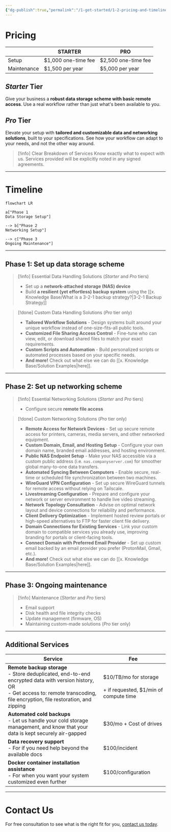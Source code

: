 ```yaml
---
{"dg-publish":true,"permalink":"/1-get-started/1-2-pricing-and-timeline/"}
---
```


# Pricing

|             | STARTER             | PRO                 |
| ----------- | ------------------- | ------------------- |
| Setup       | $1,000 one-time fee | $2,500 one-time fee |
| Maintenance | $1,500 per year     | $5,000 per year     |
## *Starter* Tier

Give your business a **robust data storage scheme with basic remote access**. Use a real workflow rather than just what's been available to you.

## *Pro* Tier

Elevate your setup with **tailored and customizable data and networking solutions**, built to your specifications. See how your workflow can adapt to your needs, and not the other way around.

> [!info] Clear Breakdown of Services
> Know exactly what to expect with us. Services provided will be explicitly noted in any signed agreements.

---
# Timeline

```mermaid
flowchart LR

a["Phase 1
Data Storage Setup"]

--> b["Phase 2
Networking Setup"]

--> c["Phase 3
Ongoing Maintenance"]
```


---

## Phase 1: Set up data storage scheme

> [!info] Essential Data Handling Solutions (*Starter* and *Pro* tiers)
> - Set up a **network-attached storage (NAS) device**
> - Build **a resilient (yet effortless) backup system** using the [[x. Knowledge Base/What is a 3-2-1 backup strategy?\|3-2-1 Backup Strategy]]

> [!done] Custom Data Handling Solutions (*Pro* tier only)
> 
> - **Tailored Workflow Solutions** - Design systems built around your unique workflow instead of one-size-fits-all public tools.
> - **Customized File Sharing Access Control** - Fine-tune who can view, edit, or download shared files to match your exact requirements.
> - **Custom Scripts and Automation** - Build personalized scripts or automated processes based on your specific needs.
> - **And more!** Check out what else we can do [[x. Knowledge Base/Solution Examples\|here]].

---
## Phase 2: Set up networking scheme

> [!info] Essential Networking Solutions (*Starter* and *Pro* tiers)
> - Configure secure **remote file access**

> [!done] Custom Networking Solutions (*Pro* tier only)
> - **Remote Access for Network Devices** - Set up secure remote access for printers, cameras, media servers, and other networked equipment.
> - **Custom Domain, Email, and Hosting Setup** - Configure your own domain name, branded email addresses, and hosting environment.
> - **Public NAS Endpoint Setup** - Make your NAS accessible via a custom public address (i.e. `nas.companyserver.com`) for smoother global many-to-one data transfers.
> - **Automated Syncing Between Computers** - Enable secure, real-time or scheduled file synchronization between two machines.
> - **WireGuard VPN Configuration** - Set up secure WireGuard tunnels for remote access without relying on Tailscale.
> - **Livestreaming Configuration** - Prepare and configure your network or server environment to handle live video streaming.
> - **Network Topology Consultation** - Advise on optimal network layout and device connections for reliability and performance.
> - **Client Delivery Optimization** - Implement hosted review portals or high-speed alternatives to FTP for faster client file delivery.
> - **Domain Connections for Existing Services** - Link your custom domain to compatible services you already use, improving branding for portals or client-facing tools.
> - **Connect Domain with Preferred Email Provider** - Set up custom email backed by an email provider you prefer (ProtonMail, Gmail, etc.).
> - **And more!** Check out what else we can do [[x. Knowledge Base/Solution Examples\|here]].

---
## Phase 3: Ongoing maintenance

> [!info] Maintenance (*Starter* and *Pro* tiers)
> * Email support
> * Disk health and file integrity checks
> * Update management (firmware, OS)
> * Maintaining custom-made solutions (*Pro* tier only)

---
## Additional Services

| Service                                                                                                                                                                                      | Fee                                                                 |
| -------------------------------------------------------------------------------------------------------------------------------------------------------------------------------------------- | ------------------------------------------------------------------- |
| **Remote backup storage**<br>- Store deduplicated, end-to-end encrypted data with version history, OR<br>- Get access to: remote transcoding, file encryption, file restoration, and zipping | $10/TB/mo for storage<br><br>+ if requested, $1/min of compute time |
| **Automated cold backups**<br>- Let us handle your cold storage management, and know that your data is kept securely air-gapped                                                              | $30/mo + Cost of drives                                             |
| **Data recovery support**<br>- For if you need help beyond the available docs                                                                                                                | $100/incident                                                       |
| **Docker container installation assistance**<br>- For when you want your system customized even further                                                                                      | $100/configuration                                                  |

---
# Contact Us

For free consultation to see what is the right fit for you, [contact us today](mailto:contact@strayframes.com).